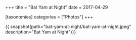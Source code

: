 +++
title = "Bat Yam at Night"
date = 2017-04-29

[taxonomies]
categories = ["Photos"]
+++

{{ snapshot(path="bat-yam-at-night/bat-yam-at-night.jpeg" description="Bat Yam at Night")}}
